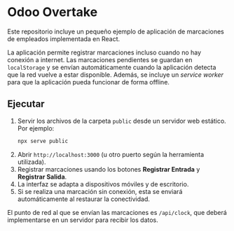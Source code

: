 # Odoo Overtake

Este repositorio incluye un pequeño ejemplo de aplicación de marcaciones de empleados implementada en React.

La aplicación permite registrar marcaciones incluso cuando no hay conexión a internet. Las marcaciones pendientes se guardan en `localStorage` y se envían automáticamente cuando la aplicación detecta que la red vuelve a estar disponible. Además, se incluye un *service worker* para que la aplicación pueda funcionar de forma offline.

## Ejecutar

1. Servir los archivos de la carpeta `public` desde un servidor web estático. Por ejemplo:
   ```bash
   npx serve public
   ```
2. Abrir `http://localhost:3000` (u otro puerto según la herramienta utilizada).
3. Registrar marcaciones usando los botones **Registrar Entrada** y **Registrar Salida**.
4. La interfaz se adapta a dispositivos móviles y de escritorio.
5. Si se realiza una marcación sin conexión, esta se enviará automáticamente al restaurar la conectividad.

El punto de red al que se envían las marcaciones es `/api/clock`, que deberá implementarse en un servidor para recibir los datos.
